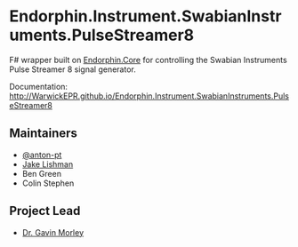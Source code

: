 # Endorphin.Instrument.SwabianInstruments.PulseStreamer8

F# wrapper built on [Endorphin.Core][1] for controlling the Swabian Instruments
Pulse Streamer 8 signal generator.

Documentation:
http://WarwickEPR.github.io/Endorphin.Instrument.SwabianInstruments.PulseStreamer8


## Maintainers

- [@anton-pt](https://github.com/anton-pt)
- [Jake Lishman](https://github.com/jakelishman)
- Ben Green
- Colin Stephen

## Project Lead

- [Dr. Gavin Morley](mailto:gavin.morley@warwick.ac.uk)

[1]: https://warwickepr.github.io/Endorphin.Core
